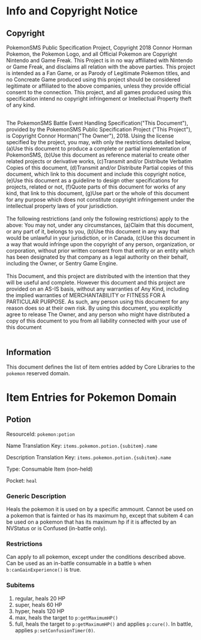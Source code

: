 # Info and Copyright Notice #
## Copyright ##
PokemonSMS Public Specification Project, Copyright 2018 Connor Horman
Pokemon, the Pokemon Logo, and all Official Pokemon are Copyright Nintendo and Game Freak. This Project is in no way affiliated with Nintendo or Game Freak, and disclaims all relation with the above parties. This project is intended as a Fan Game, or as Parody of Legitimate Pokemon titles, and no Concreate Game produced using this project should be considered legitimate or affiliated to the above companies, unless they provide official consent to the connection. This project, and all games produced using this specification intend no copyright infringement or Intellectual Property theft of any kind.<br/><br/>


The PokemonSMS Battle Event Handling Specification("This Document"), provided by the PokemonSMS Public Specification Project ("This Project"), is Copyright Connor Horman("The Owner"), 2018. 
Using the license specified by the project, you may, with only the restrictions detailed below,
(a)Use this document to produce a complete or partial implementation of PokemonSMS, 
(b)Use this document as reference material to create other related projects or derivative works,
(c)Transmit and/or Distribute Verbatim Copies of this document,
(d)Transmit and/or Distribute Partial copies of this document, which link to this document and include this copyright notice,
(e)Use this document as a guideline to design other specifications for projects, related or not,
(f)Quote parts of this document for works of any kind, that link to this document,
(g)Use part or the whole of this document for any purpose which does not constitute copyright infringement under the intellectual property laws of your jurisdiction.
<br/><br/>
The following restrictions (and only the following restrictions) apply to the above:
You may not, under any circumstances, 
(a)Claim that this document, or any part of it, belongs to you, 
(b)Use this document in any way that would be unlawful in your jurisdiction, or in Canada, 
(c)Use this document in a way that would infringe upon the copyright of any person, organization, or corporation, without prior written consent from that entity or an entity which has been designated by that company as a legal authority on their behalf, including the Owner, or Sentry Game Engine.
<br/><br/>
  This Document, and this project are distributed with the intention that they will be useful and complete. However this document and this project are provided on an AS-IS basis, without any warranties of Any Kind, including the implied warranties of MERCHANTABILITY or FITNESS FOR A PARTICULAR PURPOSE. As such, any person using this document for any reason does so at their own risk.  By using this document, you explicitly agree to release The Owner, and any person who might have distributed a copy of this document to you from all liability connected with your use of this document
<br/><br/>

## Information ##

This document defines the list of item entries added by Core Libraries to the `pokemon` reserved domain. 

# Item Entries for Pokemon Domain # 

## Potion ##

ResourceId: `pokemon:potion`

Name Translation Key: `items.pokemon.potion.{subitem}.name`

Description Translation Key: `items.pokemon.potion.{subitem}.name`

Type: Consumable Item (non-held)

Pocket: `heal` 

### Generic Description ###

Heals the pokemon it is used on by a specific ammount. Cannot be used on a pokemon that is fainted or has its maximum hp, except that subitem 4 can be used on a pokemon that has its maximum hp if it is affected by an NVStatus or is Confused (in-battle only). 

### Restrictions ###

Can apply to all pokemon, except under the conditions described above. Can be used as an in-battle consumable in a battle `b` when `b:canGainExperience()` is true. 


### Subitems ###

1. regular, heals 20 HP 
2. super, heals 60 HP
3. hyper, heals 120 HP
4. max, heals the target to `p:getMaximumHP()`
5. full, heals the target to `p:getMaximumHP()` and applies `p:cure()`. In battle, applies `p:setConfusionTimer(0)`. 


